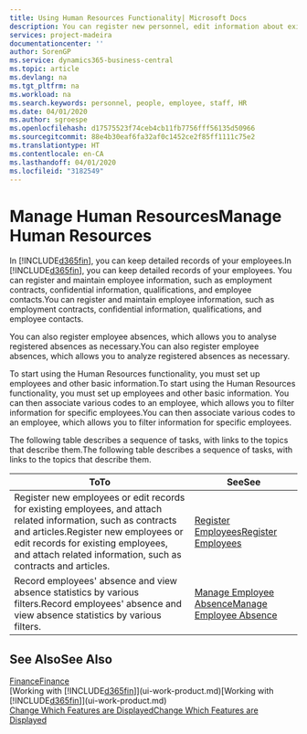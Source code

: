 ```yaml
---
title: Using Human Resources Functionality| Microsoft Docs
description: You can register new personnel, edit information about existing staff, and record and analyse absence.
services: project-madeira
documentationcenter: ''
author: SorenGP
ms.service: dynamics365-business-central
ms.topic: article
ms.devlang: na
ms.tgt_pltfrm: na
ms.workload: na
ms.search.keywords: personnel, people, employee, staff, HR
ms.date: 04/01/2020
ms.author: sgroespe
ms.openlocfilehash: d17575523f74ceb4cb11fb7756fff56135d50966
ms.sourcegitcommit: 88e4b30eaf6fa32af0c1452ce2f85ff1111c75e2
ms.translationtype: HT
ms.contentlocale: en-CA
ms.lasthandoff: 04/01/2020
ms.locfileid: "3182549"
---
```

# <a name="manage-human-resources"></a><span data-ttu-id="bdf17-103">Manage Human Resources</span><span class="sxs-lookup"><span data-stu-id="bdf17-103">Manage Human Resources</span></span>
<span data-ttu-id="bdf17-104">In [!INCLUDE[d365fin](includes/d365fin_md.md)], you can keep detailed records of your employees.</span><span class="sxs-lookup"><span data-stu-id="bdf17-104">In [!INCLUDE[d365fin](includes/d365fin_md.md)], you can keep detailed records of your employees.</span></span> <span data-ttu-id="bdf17-105">You can register and maintain employee information, such as employment contracts, confidential information, qualifications, and employee contacts.</span><span class="sxs-lookup"><span data-stu-id="bdf17-105">You can register and maintain employee information, such as employment contracts, confidential information, qualifications, and employee contacts.</span></span>

<span data-ttu-id="bdf17-106">You can also register employee absences, which allows you to analyse registered absences as necessary.</span><span class="sxs-lookup"><span data-stu-id="bdf17-106">You can also register employee absences, which allows you to analyze registered absences as necessary.</span></span>

<span data-ttu-id="bdf17-107">To start using the Human Resources functionality, you must set up employees and other basic information.</span><span class="sxs-lookup"><span data-stu-id="bdf17-107">To start using the Human Resources functionality, you must set up employees and other basic information.</span></span> <span data-ttu-id="bdf17-108">You can then associate various codes to an employee, which allows you to filter information for specific employees.</span><span class="sxs-lookup"><span data-stu-id="bdf17-108">You can then associate various codes to an employee, which allows you to filter information for specific employees.</span></span>

<span data-ttu-id="bdf17-109">The following table describes a sequence of tasks, with links to the topics that describe them.</span><span class="sxs-lookup"><span data-stu-id="bdf17-109">The following table describes a sequence of tasks, with links to the topics that describe them.</span></span>

| <span data-ttu-id="bdf17-110">To</span><span class="sxs-lookup"><span data-stu-id="bdf17-110">To</span></span> | <span data-ttu-id="bdf17-111">See</span><span class="sxs-lookup"><span data-stu-id="bdf17-111">See</span></span> |
| --- | --- |
| <span data-ttu-id="bdf17-112">Register new employees or edit records for existing employees, and attach related information, such as contracts and articles.</span><span class="sxs-lookup"><span data-stu-id="bdf17-112">Register new employees or edit records for existing employees, and attach related information, such as contracts and articles.</span></span> |[<span data-ttu-id="bdf17-113">Register Employees</span><span class="sxs-lookup"><span data-stu-id="bdf17-113">Register Employees</span></span>](hr-how-register-employees.md) |
| <span data-ttu-id="bdf17-114">Record employees' absence and view absence statistics by various filters.</span><span class="sxs-lookup"><span data-stu-id="bdf17-114">Record employees' absence and view absence statistics by various filters.</span></span> |[<span data-ttu-id="bdf17-115">Manage Employee Absence</span><span class="sxs-lookup"><span data-stu-id="bdf17-115">Manage Employee Absence</span></span>](hr-how-manage-absence.md) |

## <a name="see-also"></a><span data-ttu-id="bdf17-116">See Also</span><span class="sxs-lookup"><span data-stu-id="bdf17-116">See Also</span></span>
[<span data-ttu-id="bdf17-117">Finance</span><span class="sxs-lookup"><span data-stu-id="bdf17-117">Finance</span></span>](finance.md)  
<span data-ttu-id="bdf17-118">[Working with [!INCLUDE[d365fin](includes/d365fin_md.md)]](ui-work-product.md)</span><span class="sxs-lookup"><span data-stu-id="bdf17-118">[Working with [!INCLUDE[d365fin](includes/d365fin_md.md)]](ui-work-product.md)</span></span>  
[<span data-ttu-id="bdf17-119">Change Which Features are Displayed</span><span class="sxs-lookup"><span data-stu-id="bdf17-119">Change Which Features are Displayed</span></span>](ui-experiences.md)        
